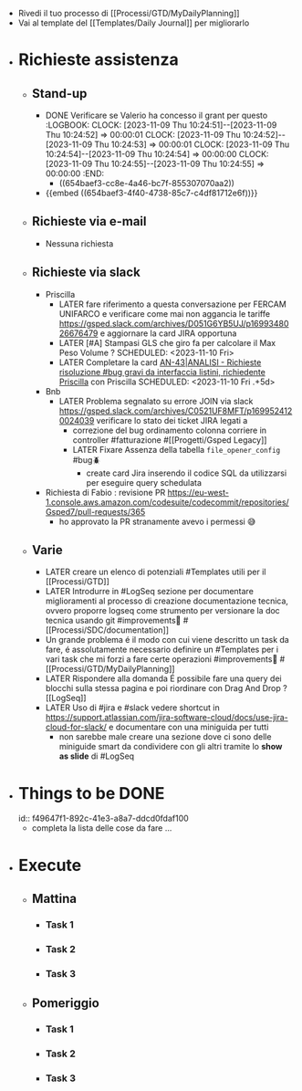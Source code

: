 - Rivedi il tuo processo di [[Processi/GTD/MyDailyPlanning]]
- Vai al template del [[Templates/Daily Journal]] per migliorarlo
- # Richieste assistenza
	- ## Stand-up
		- DONE Verificare se Valerio ha concesso il grant per questo
		  :LOGBOOK:
		  CLOCK: [2023-11-09 Thu 10:24:51]--[2023-11-09 Thu 10:24:52] =>  00:00:01
		  CLOCK: [2023-11-09 Thu 10:24:52]--[2023-11-09 Thu 10:24:53] =>  00:00:01
		  CLOCK: [2023-11-09 Thu 10:24:54]--[2023-11-09 Thu 10:24:54] =>  00:00:00
		  CLOCK: [2023-11-09 Thu 10:24:55]--[2023-11-09 Thu 10:24:55] =>  00:00:00
		  :END:
			- ((654baef3-cc8e-4a46-bc7f-855307070aa2))
		- {{embed ((654baef3-4f40-4738-85c7-c4df81712e6f))}}
	- ## Richieste via e-mail
		- Nessuna richiesta
	- ## Richieste via slack
		- Priscilla
			- LATER fare riferimento a questa conversazione per FERCAM UNIFARCO e verificare come mai non aggancia le tariffe https://gsped.slack.com/archives/D051G6YB5UJ/p1699348026676479 e aggiornare la card JIRA opportuna
			- LATER [#A] Stampasi GLS che giro fa per calcolare il Max Peso Volume ?
			  SCHEDULED: <2023-11-10 Fri>
			- LATER Completare la card [AN-43|ANALISI - Richieste risoluzione #bug gravi da interfaccia listini, richiedente Priscilla](https://gsped.atlassian.net/browse/AN-43) con Priscilla
			  SCHEDULED: <2023-11-10 Fri .+5d>
		- Bnb
			- LATER Problema segnalato su errore JOIN via slack https://gsped.slack.com/archives/C0521UF8MFT/p1699524120024039 verificare lo stato dei ticket JIRA legati a
				- correzione del bug ordinamento colonna corriere in controller #fatturazione #[[Progetti/Gsped Legacy]]
				- LATER Fixare Assenza della tabella `file_opener_config` #bug🪲
					- create card Jira inserendo il codice SQL da utilizzarsi per eseguire query schedulata
		- Richiesta di Fabio : revisione PR https://eu-west-1.console.aws.amazon.com/codesuite/codecommit/repositories/Gsped7/pull-requests/365
			- ho approvato la PR stranamente avevo i permessi 😅
	- ## Varie
		- LATER creare un elenco di potenziali #Templates utili per il [[Processi/GTD]]
		- LATER Introdurre in #LogSeq sezione per documentare miglioramenti al processo di creazione documentazione tecnica, ovvero proporre logseq come strumento per versionare la doc tecnica usando git #improvements💪 #[[Processi/SDC/documentation]]
		- Un grande problema é il modo con cui viene descritto un task da fare, é assolutamente necessario definire un #Templates per i vari task che mi forzi a fare certe operazioni #improvements💪 #[[Processi/GTD/MyDailyPlanning]]
		- LATER Rispondere alla domanda É possibile fare una query dei blocchi sulla stessa pagina e poi riordinare con Drag And Drop ? [[LogSeq]]
		- LATER Uso di #jira e #slack vedere shortcut in https://support.atlassian.com/jira-software-cloud/docs/use-jira-cloud-for-slack/ e documentare con una miniguida per tutti
			- non sarebbe male creare una sezione dove ci sono delle miniguide smart da condividere con gli altri tramite lo **show as slide** di #LogSeq
- # Things to be DONE
  id:: f49647f1-892c-41e3-a8a7-ddcd0fdaf100
	- completa la lista delle cose da fare ...
- # Execute
	- ## Mattina
		- ### Task 1
		- ### Task 2
		- ### Task 3
	- ## Pomeriggio
		- ### Task 1
		- ### Task 2
		- ### Task 3